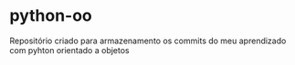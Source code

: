 # python-oo
Repositório criado para armazenamento os commits do meu aprendizado com pyhton orientado a objetos
